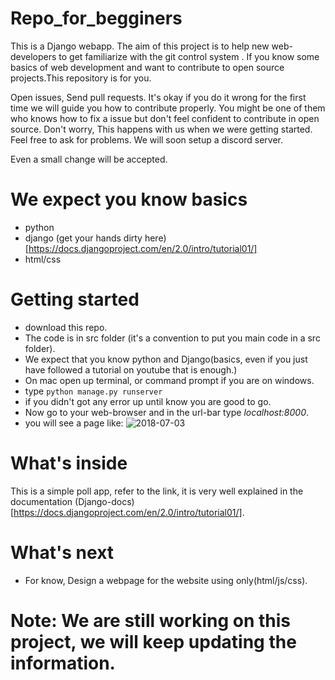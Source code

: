 # Repo_for_begginers
This is a Django webapp. The aim of this project is to help new web-developers to get familiarize with the git control system .
If you know some basics of web development and want to contribute to open source projects.This repository is for you.

Open issues, Send pull requests. It's okay if you do it wrong for the first time we will guide you how to contribute properly.
You might be one of them who knows how to fix a issue but don't feel confident to contribute in open source. Don't worry, This 
happens with us when we were getting started. Feel free to ask for problems. We will soon setup a discord server.

Even a small change will be accepted.

# We expect you know basics
* python 
* django (get your hands dirty here)[https://docs.djangoproject.com/en/2.0/intro/tutorial01/]
* html/css 

# Getting started
* download this repo.
* The code is in src folder (it's a convention to put you main code in a src folder).
* We expect that you know python and Django(basics, even if you just have followed a tutorial on youtube that is enough.)
* On mac open up terminal, or command prompt if you are on windows.
* type `python manage.py runserver`
* if you didn't got any error up until know you are good to go.
* Now go to your web-browser and in the url-bar type *localhost:8000*.
* you will see a page like:
![2018-07-03](https://user-images.githubusercontent.com/30196830/42237704-33dcdab2-7f1c-11e8-8709-df8d9b85ddb9.png)

 # What's inside
This is a simple poll app, refer to the link, it is very well explained in the documentation (Django-docs)[https://docs.djangoproject.com/en/2.0/intro/tutorial01/].


# What's next
* For know, Design a webpage for the website using only(html/js/css).


# Note: We are still working on this project, we will keep updating the information.
